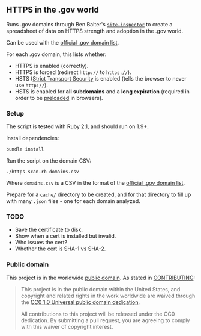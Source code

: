 ## HTTPS in the .gov world

Runs .gov domains through Ben Balter's [`site-inspector`](https://github.com/benbalter/site-inspector-ruby) to create a spreadsheet of data on HTTPS strength and adoption in the .gov world.

Can be used with the [official .gov domain list](https://catalog.data.gov/dataset/gov-domains-api).

For each .gov domain, this lists whether:

* HTTPS is enabled (correctly).
* HTTPS is forced (redirect `http://` to `https://`).
* HSTS ([Strict Transport Security](https://en.wikipedia.org/wiki/HTTP_Strict_Transport_Security) is enabled (tells the browser to never use `http://`).
* HSTS is enabled for **all subdomains** and a **long expiration** (required in order to be [preloaded](https://hstspreload.appspot.com/) in browsers).


### Setup

The script is tested with Ruby 2.1, and should run on 1.9+.

Install dependencies:

```bash
bundle install
```

Run the script on the domain CSV:

```
./https-scan.rb domains.csv
```

Where `domains.csv` is a CSV in the format of the [official .gov domain list](https://catalog.data.gov/dataset/gov-domains-api).

Prepare for a `cache/` directory to be created, and for that directory to fill up with many `.json` files - one for each domain analyzed.


### TODO

* Save the certificate to disk.
* Show when a cert is installed but invalid.
* Who issues the cert?
* Whether the cert is SHA-1 vs SHA-2.


### Public domain

This project is in the worldwide [public domain](LICENSE.md). As stated in [CONTRIBUTING](CONTRIBUTING.md):

> This project is in the public domain within the United States, and copyright and related rights in the work worldwide are waived through the [CC0 1.0 Universal public domain dedication](https://creativecommons.org/publicdomain/zero/1.0/).
>
> All contributions to this project will be released under the CC0 dedication. By submitting a pull request, you are agreeing to comply with this waiver of copyright interest.
